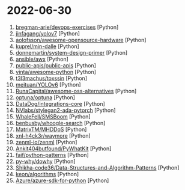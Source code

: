 # 2022-06-30

1. [bregman-arie/devops-exercises](https://github.com/bregman-arie/devops-exercises "Linux, Jenkins, AWS, SRE, Prometheus, Docker, Python, Ansible, Git, Kubernetes, Terraform, OpenStack, SQL, NoSQL, Azure, GCP, DNS, Elastic, Network, Virtualization. DevOps Interview Questions") [Python]
2. [jinfagang/yolov7](https://github.com/jinfagang/yolov7 "🔥🔥🔥🔥 YOLO with Transformers and Instance Segmentation, with TensorRT acceleration! 🔥🔥🔥") [Python]
3. [aolofsson/awesome-opensource-hardware](https://github.com/aolofsson/awesome-opensource-hardware "List of awesome open source hardware projects") [Python]
4. [kuprel/min-dalle](https://github.com/kuprel/min-dalle "This is a minimal implementation of DALL·E Mini. It has been stripped to the bare essentials necessary for doing inference, and converted to PyTorch.") [Python]
5. [donnemartin/system-design-primer](https://github.com/donnemartin/system-design-primer "Learn how to design large-scale systems. Prep for the system design interview. Includes Anki flashcards.") [Python]
6. [ansible/awx](https://github.com/ansible/awx "AWX Project") [Python]
7. [public-apis/public-apis](https://github.com/public-apis/public-apis "A collective list of free APIs") [Python]
8. [vinta/awesome-python](https://github.com/vinta/awesome-python "A curated list of awesome Python frameworks, libraries, software and resources") [Python]
9. [t3l3machus/toxssin](https://github.com/t3l3machus/toxssin "A POST-XSS exploitation tool.") [Python]
10. [meituan/YOLOv6](https://github.com/meituan/YOLOv6 "YOLOv6: a single-stage object detection framework dedicated to industrial applications.") [Python]
11. [RunaCapital/awesome-oss-alternatives](https://github.com/RunaCapital/awesome-oss-alternatives "Awesome list of open-source startup alternatives to well-known SaaS products 🚀") [Python]
12. [optuna/optuna](https://github.com/optuna/optuna "A hyperparameter optimization framework") [Python]
13. [DataDog/integrations-core](https://github.com/DataDog/integrations-core "Core integrations of the Datadog Agent") [Python]
14. [NVlabs/stylegan2-ada-pytorch](https://github.com/NVlabs/stylegan2-ada-pytorch "StyleGAN2-ADA - Official PyTorch implementation") [Python]
15. [WhaleFell/SMSBoom](https://github.com/WhaleFell/SMSBoom "短信轰炸/短信测压/ | 一个健壮免费的python短信轰炸程序，专门炸坏蛋蛋，百万接口，多线程全自动添加有效接口，支持异步协程百万并发，全免费的短信轰炸工具！！高一美术生开发全网首发！！") [Python]
16. [benbusby/whoogle-search](https://github.com/benbusby/whoogle-search "A self-hosted, ad-free, privacy-respecting metasearch engine") [Python]
17. [MatrixTM/MHDDoS](https://github.com/MatrixTM/MHDDoS "Best DDoS Attack Script Python3, (Cyber / DDos) Attack With 56 Methods") [Python]
18. [xnl-h4ck3r/waymore](https://github.com/xnl-h4ck3r/waymore "Find way more from the Wayback Machine!") [Python]
19. [zenml-io/zenml](https://github.com/zenml-io/zenml "ZenML 🙏: Build portable, production-ready MLOps pipelines. https://zenml.io.") [Python]
20. [Ankit404butfound/PyWhatKit](https://github.com/Ankit404butfound/PyWhatKit "Send WhatsApp message at certain time and many other things.") [Python]
21. [faif/python-patterns](https://github.com/faif/python-patterns "A collection of design patterns/idioms in Python") [Python]
22. [py-why/dowhy](https://github.com/py-why/dowhy "DoWhy is a Python library for causal inference that supports explicit modeling and testing of causal assumptions. DoWhy is based on a unified language for causal inference, combining causal graphical models and potential outcomes frameworks.") [Python]
23. [Shikha-code36/Data-Structures-and-Algorithm-Patterns](https://github.com/Shikha-code36/Data-Structures-and-Algorithm-Patterns "Data Structures and Algorithms Patterns that I followed ,implemented in Python") [Python]
24. [keon/algorithms](https://github.com/keon/algorithms "Minimal examples of data structures and algorithms in Python") [Python]
25. [Azure/azure-sdk-for-python](https://github.com/Azure/azure-sdk-for-python "This repository is for active development of the Azure SDK for Python. For consumers of the SDK we recommend visiting our public developer docs at https://docs.microsoft.com/python/azure/ or our versioned developer docs at https://azure.github.io/azure-sdk-for-python.") [Python]
